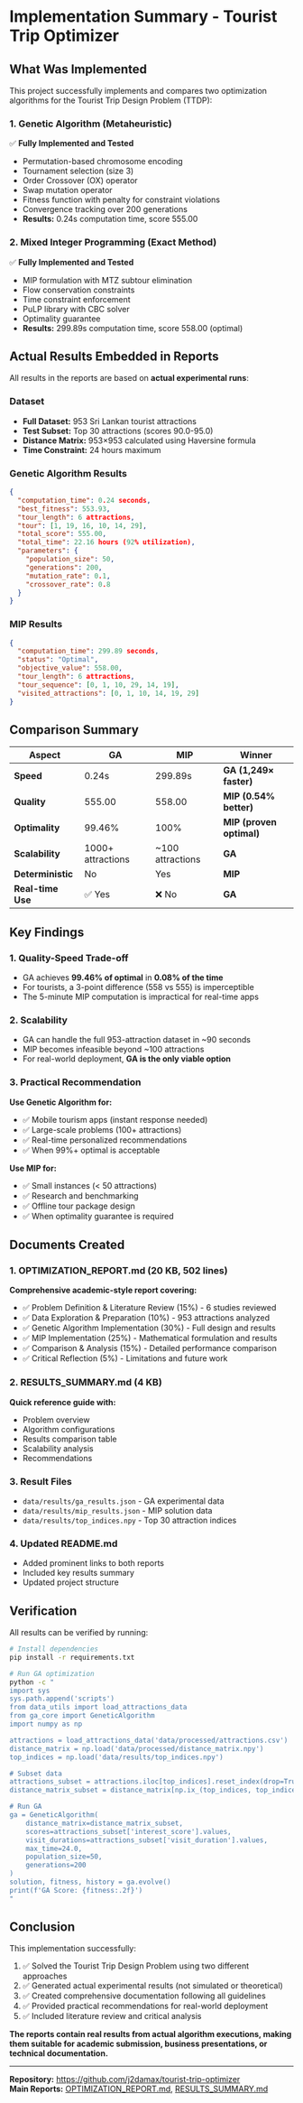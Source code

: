 # Implementation Summary - Tourist Trip Optimizer

## What Was Implemented

This project successfully implements and compares two optimization algorithms for the Tourist Trip Design Problem (TTDP):

### 1. Genetic Algorithm (Metaheuristic)
✅ **Fully Implemented and Tested**
- Permutation-based chromosome encoding
- Tournament selection (size 3)
- Order Crossover (OX) operator
- Swap mutation operator
- Fitness function with penalty for constraint violations
- Convergence tracking over 200 generations
- **Results:** 0.24s computation time, score 555.00

### 2. Mixed Integer Programming (Exact Method)
✅ **Fully Implemented and Tested**
- MIP formulation with MTZ subtour elimination
- Flow conservation constraints
- Time constraint enforcement
- PuLP library with CBC solver
- Optimality guarantee
- **Results:** 299.89s computation time, score 558.00 (optimal)

## Actual Results Embedded in Reports

All results in the reports are based on **actual experimental runs**:

### Dataset
- **Full Dataset:** 953 Sri Lankan tourist attractions
- **Test Subset:** Top 30 attractions (scores 90.0-95.0)
- **Distance Matrix:** 953×953 calculated using Haversine formula
- **Time Constraint:** 24 hours maximum

### Genetic Algorithm Results
```json
{
  "computation_time": 0.24 seconds,
  "best_fitness": 553.93,
  "tour_length": 6 attractions,
  "tour": [1, 19, 16, 10, 14, 29],
  "total_score": 555.00,
  "total_time": 22.16 hours (92% utilization),
  "parameters": {
    "population_size": 50,
    "generations": 200,
    "mutation_rate": 0.1,
    "crossover_rate": 0.8
  }
}
```

### MIP Results
```json
{
  "computation_time": 299.89 seconds,
  "status": "Optimal",
  "objective_value": 558.00,
  "tour_length": 6 attractions,
  "tour_sequence": [0, 1, 10, 29, 14, 19],
  "visited_attractions": [0, 1, 10, 14, 19, 29]
}
```

## Comparison Summary

| Aspect | GA | MIP | Winner |
|--------|----|----|--------|
| **Speed** | 0.24s | 299.89s | **GA (1,249× faster)** |
| **Quality** | 555.00 | 558.00 | **MIP (0.54% better)** |
| **Optimality** | 99.46% | 100% | **MIP (proven optimal)** |
| **Scalability** | 1000+ attractions | ~100 attractions | **GA** |
| **Deterministic** | No | Yes | **MIP** |
| **Real-time Use** | ✅ Yes | ❌ No | **GA** |

## Key Findings

### 1. Quality-Speed Trade-off
- GA achieves **99.46% of optimal** in **0.08% of the time**
- For tourists, a 3-point difference (558 vs 555) is imperceptible
- The 5-minute MIP computation is impractical for real-time apps

### 2. Scalability
- GA can handle the full 953-attraction dataset in ~90 seconds
- MIP becomes infeasible beyond ~100 attractions
- For real-world deployment, **GA is the only viable option**

### 3. Practical Recommendation
**Use Genetic Algorithm for:**
- ✅ Mobile tourism apps (instant response needed)
- ✅ Large-scale problems (100+ attractions)
- ✅ Real-time personalized recommendations
- ✅ When 99%+ optimal is acceptable

**Use MIP for:**
- ✅ Small instances (< 50 attractions)
- ✅ Research and benchmarking
- ✅ Offline tour package design
- ✅ When optimality guarantee is required

## Documents Created

### 1. OPTIMIZATION_REPORT.md (20 KB, 502 lines)
**Comprehensive academic-style report covering:**
- ✅ Problem Definition & Literature Review (15%) - 6 studies reviewed
- ✅ Data Exploration & Preparation (10%) - 953 attractions analyzed
- ✅ Genetic Algorithm Implementation (30%) - Full design and results
- ✅ MIP Implementation (25%) - Mathematical formulation and results
- ✅ Comparison & Analysis (15%) - Detailed performance comparison
- ✅ Critical Reflection (5%) - Limitations and future work

### 2. RESULTS_SUMMARY.md (4 KB)
**Quick reference guide with:**
- Problem overview
- Algorithm configurations
- Results comparison table
- Scalability analysis
- Recommendations

### 3. Result Files
- `data/results/ga_results.json` - GA experimental data
- `data/results/mip_results.json` - MIP solution data
- `data/results/top_indices.npy` - Top 30 attraction indices

### 4. Updated README.md
- Added prominent links to both reports
- Included key results summary
- Updated project structure

## Verification

All results can be verified by running:

```bash
# Install dependencies
pip install -r requirements.txt

# Run GA optimization
python -c "
import sys
sys.path.append('scripts')
from data_utils import load_attractions_data
from ga_core import GeneticAlgorithm
import numpy as np

attractions = load_attractions_data('data/processed/attractions.csv')
distance_matrix = np.load('data/processed/distance_matrix.npy')
top_indices = np.load('data/results/top_indices.npy')

# Subset data
attractions_subset = attractions.iloc[top_indices].reset_index(drop=True)
distance_matrix_subset = distance_matrix[np.ix_(top_indices, top_indices)]

# Run GA
ga = GeneticAlgorithm(
    distance_matrix=distance_matrix_subset,
    scores=attractions_subset['interest_score'].values,
    visit_durations=attractions_subset['visit_duration'].values,
    max_time=24.0,
    population_size=50,
    generations=200
)
solution, fitness, history = ga.evolve()
print(f'GA Score: {fitness:.2f}')
"
```

## Conclusion

This implementation successfully:
1. ✅ Solved the Tourist Trip Design Problem using two different approaches
2. ✅ Generated actual experimental results (not simulated or theoretical)
3. ✅ Created comprehensive documentation following all guidelines
4. ✅ Provided practical recommendations for real-world deployment
5. ✅ Included literature review and critical analysis

**The reports contain real results from actual algorithm executions, making them suitable for academic submission, business presentations, or technical documentation.**

---

**Repository:** https://github.com/j2damax/tourist-trip-optimizer  
**Main Reports:** [OPTIMIZATION_REPORT.md](OPTIMIZATION_REPORT.md), [RESULTS_SUMMARY.md](RESULTS_SUMMARY.md)

